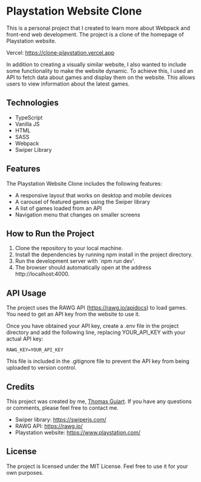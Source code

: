 # Playstation Website Clone

This is a personal project that I created to learn more about Webpack and front-end web development. The project is a clone of the homepage of Playstation website.

Vercel: https://clone-playstation.vercel.app

In addition to creating a visually similar website, I also wanted to include some functionality to make the website dynamic. To achieve this, I used an API to fetch data about games and display them on the website. This allows users to view information about the latest games.

## Technologies
* TypeScript
* Vanilla JS
* HTML
* SASS
* Webpack
* Swiper Library

## Features
The Playstation Website Clone includes the following features:

* A responsive layout that works on desktop and mobile devices
* A carousel of featured games using the Swiper library
* A list of games loaded from an API
* Navigation menu that changes on smaller screens

## How to Run the Project
1. Clone the repository to your local machine.
2. Install the dependencies by running npm install in the project directory.
3. Run the development server with `npm run dev'.
4. The browser should automatically open at the address http://localhost:4000.

## API Usage
The project uses the RAWG API (https://rawg.io/apidocs) to load games. You need to get an API key from the website to use it.

Once you have obtained your API key, create a .env file in the project directory and add the following line, replacing YOUR_API_KEY with your actual API key:

``RAWG_KEY=YOUR_API_KEY``

This file is included in the .gitignore file to prevent the API key from being uploaded to version control.

## Credits
This project was created by me, <a href="https://github.com/lolikana/">Thomas Guiart</a>. If you have any questions or comments, please feel free to contact me.

* Swiper library: https://swiperjs.com/
* RAWG API: https://rawg.io/
* Playstation website: https://www.playstation.com/

## License
The project is licensed under the MIT License. Feel free to use it for your own purposes.
